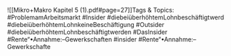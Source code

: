 
![[Mikro+Makro Kapitel 5 (1).pdf#page=27]]Tags & Topics:
   #ProblemamArbeitsmarkt
   #Insider
   #diebeiüberhöhtemLohnbeschäftigtwerd
   #diebeiüberhöhtemLohnkeineBeschäftigung
   #Outsider
   #diebeiüberhöhtemLohnbeschäftigtwerden
   #DasInsider
   #Rente“•Annahme:–Gewerkschaften
   #insider
   #Rente“•Annahme:–Gewerkschafte